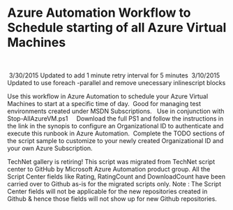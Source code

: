 ﻿Azure Automation Workflow to Schedule starting of all Azure Virtual Machines
============================================================================

            

 

 3/30/2015 Updated to add 1 minute retry interval for 5 minutes
 3/10/2015 Updated to use foreach -parallel and remove unecessary inlinescript blocks

Use this workflow in Azure Automation to schedule your Azure Virtual Machines to start at a specific time of day.  Good for managing test
environments created under MSDN Subscriptions.   Use in conjunction with Stop-AllAzureVM.ps1     Download the full PS1 and follow the instructions
 in the link in the synopis to configure an Organizational ID to authenticate and execute this runbook in Azure Automation.  Complete the TODO sections of the script sample to customize to your newly created Organizational ID and your own Azure Subscription.


        
    
TechNet gallery is retiring! This script was migrated from TechNet script center to GitHub by Microsoft Azure Automation product group. All the Script Center fields like Rating, RatingCount and DownloadCount have been carried over to Github as-is for the migrated scripts only. Note : The Script Center fields will not be applicable for the new repositories created in Github & hence those fields will not show up for new Github repositories.

